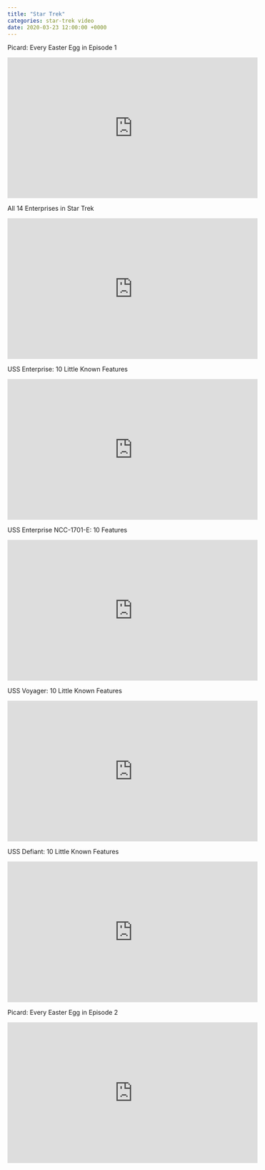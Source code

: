 ```yaml
---
title: "Star Trek"
categories: star-trek video
date: 2020-03-23 12:00:00 +0000
---
```

Picard: Every Easter Egg in Episode 1

<div><iframe width="560" height="315" src="https://www.youtube-nocookie.com/embed/MyA_Etw30mM" frameborder="0" allow="accelerometer; autoplay; encrypted-media; gyroscope; picture-in-picture" allowfullscreen></iframe></div>

All 14 Enterprises in Star Trek

<div><iframe width="560" height="315" src="https://www.youtube-nocookie.com/embed/EgpyK9JBbWk" frameborder="0" allow="accelerometer; autoplay; encrypted-media; gyroscope; picture-in-picture" allowfullscreen></iframe></div>

USS Enterprise: 10 Little Known Features

<div><iframe width="560" height="315" src="https://www.youtube-nocookie.com/embed/8MqhEevGdvc" frameborder="0" allow="accelerometer; autoplay; encrypted-media; gyroscope; picture-in-picture" allowfullscreen></iframe></div>

USS Enterprise NCC-1701-E: 10 Features

<div><iframe width="560" height="315" src="https://www.youtube-nocookie.com/embed/21fVhDkrsUM" frameborder="0" allow="accelerometer; autoplay; encrypted-media; gyroscope; picture-in-picture" allowfullscreen></iframe></div>

USS Voyager: 10 Little Known Features

<div><iframe width="560" height="315" src="https://www.youtube-nocookie.com/embed/9KFElSE8KSI" frameborder="0" allow="accelerometer; autoplay; encrypted-media; gyroscope; picture-in-picture" allowfullscreen></iframe></div>

USS Defiant: 10 Little Known Features

<div><iframe width="560" height="315" src="https://www.youtube-nocookie.com/embed/I5gOFGoc52s" frameborder="0" allow="accelerometer; autoplay; encrypted-media; gyroscope; picture-in-picture" allowfullscreen></iframe></div>

Picard: Every Easter Egg in Episode 2

<div><iframe width="560" height="315" src="https://www.youtube-nocookie.com/embed/m2q84RgD96Y" frameborder="0" allow="accelerometer; autoplay; encrypted-media; gyroscope; picture-in-picture" allowfullscreen></iframe></div>